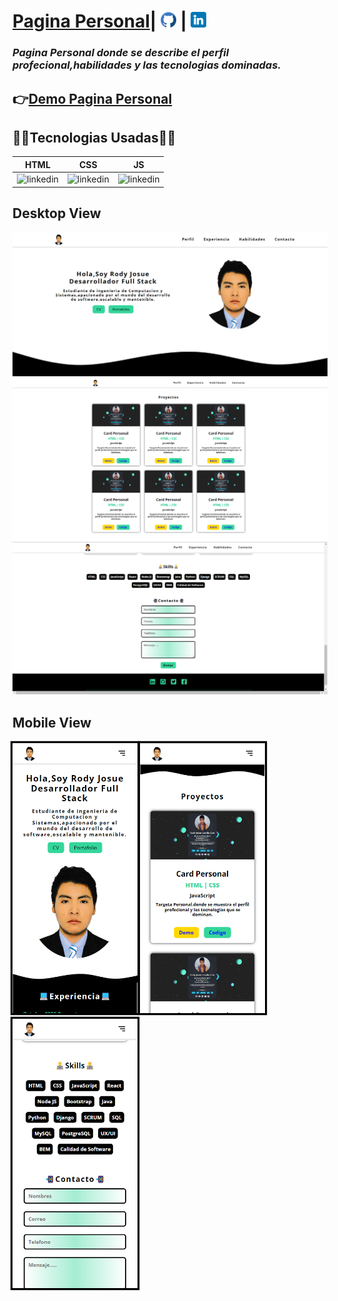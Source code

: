 # [**Pagina Personal**](https://josuecoder.github.io/pagina-personal/)| [<img src="./img/github.png" alt="linkedin" height=25px>](https://josuecoder.github.io/pagina-personal/) | [<img src="./img/linkedin.png" alt="linkedin" height=25px>](https://www.linkedin.com/in/joasul-dev/)

### *Pagina Personal donde se describe el perfil profecional,habilidades y las tecnologias dominadas.*

## 👉[**Demo Pagina Personal**](https://josuecoder.github.io/pagina-personal/)

## **🧑‍💻Tecnologias Usadas🧑‍💻**

| HTML | CSS | JS | 
| --- | --- | --- |
|<img src="https://s3.amazonaws.com/s3.timetoast.com/public/uploads/photo/9281136/image/3bd7dc1fbdc52576c993caa69e47891e" alt="linkedin" width=200px> | <img src="https://lineadecodigo.com/wp-content/uploads/2014/04/css.png" alt="linkedin" width=200px> |<img src="https://upload.wikimedia.org/wikipedia/commons/thumb/9/99/Unofficial_JavaScript_logo_2.svg/1200px-Unofficial_JavaScript_logo_2.svg.png" alt="linkedin" width=200px> | 

## **Desktop View**
![](./img/img-doc-1.png)
![](./img/img-doc-3.png)
![](./img/img-doc-4.png)
## **Mobile View**
<img src='./img/img-doc-mobile-1.png' width='200px' style='box-shadow: 0 0 0 0.2rem black;; margin:0.2rem 0'/>
<img src='./img/img-doc-mobile-3.png' width='200px' style='box-shadow: 0 0 0 0.2rem black;; margin:0.2rem 0'/>
<img src='./img/img-doc-mobile-4.png' width='200px' style='box-shadow: 0 0 0 0.2rem black;; margin:0.2rem 0'/>